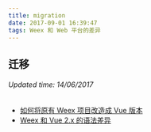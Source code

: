```yaml
---
title: migration
date: 2017-09-01 16:39:47
tags: Weex 和 Web 平台的差异
---
```


## 迁移
###### Updated time: 14/06/2017

* [如何将原有 Weex 项目改造成 Vue 版本](/2017/09/02/migration-from-weex)
* [Weex 和 Vue 2.x 的语法差异](/2017/09/02/difference-Weex-Vue2-x)